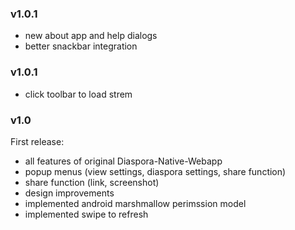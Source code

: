 ### v1.0.1
- new about app and help dialogs
- better snackbar integration

### v1.0.1
- click toolbar to load strem

### v1.0

First release:
- all features of original Diaspora-Native-Webapp
- popup menus (view settings, diaspora settings, share function)
- share function (link, screenshot)
- design improvements
- implemented android marshmallow perimssion model
- implemented swipe to refresh
